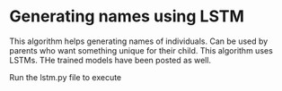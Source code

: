 # Generating names using LSTM

This algorithm helps generating names of individuals. Can be used by parents who want something unique for their child.
This algorithm uses LSTMs. THe trained models have been posted as well.

Run the lstm.py file to execute
